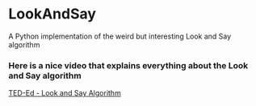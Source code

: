 # LookAndSay
A Python implementation of the weird but interesting Look and Say algorithm

### Here is a nice video that explains everything about the Look and Say algorithm

[TED-Ed - Look and Say Algorithm](https://www.youtube.com/watch?v=LpjX3kHXcR0)
